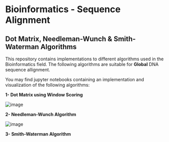 # Bioinformatics - Sequence Alignment 
## Dot Matrix, Needleman-Wunch & Smith-Waterman Algorithms

 This repository contains implementations to different algorithms used in the Bioinformatics field. 
 The following algorithms are suitable for **Global** DNA sequence allignment. 

 You may find jupyter notebooks containing an implementation and visualization of the following algorithms: 

 **1- Dot Matrix using Window Scoring**
  
  ![image](https://user-images.githubusercontent.com/48836158/119528199-48846880-bd81-11eb-818c-4dc939def6e9.png)
  
 **2- Needleman-Wunch Algorithm**
 
![image](https://user-images.githubusercontent.com/48836158/119811271-345a7b80-bee7-11eb-9a4b-302e923b13e0.png)

 **3- Smith-Waterman Algorithm**
